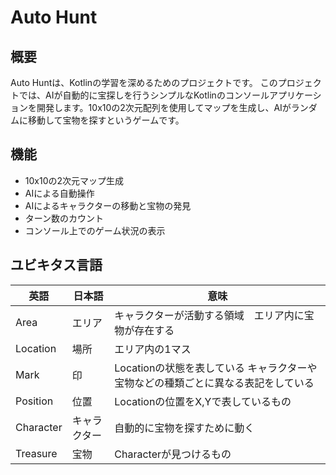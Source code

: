 # Auto Hunt
## 概要
Auto Huntは、Kotlinの学習を深めるためのプロジェクトです。
このプロジェクトでは、AIが自動的に宝探しを行うシンプルなKotlinのコンソールアプリケーションを開発します。10x10の2次元配列を使用してマップを生成し、AIがランダムに移動して宝物を探すというゲームです。

## 機能
* 10x10の2次元マップ生成
* AIによる自動操作
* AIによるキャラクターの移動と宝物の発見
* ターン数のカウント
* コンソール上でのゲーム状況の表示

## ユビキタス言語
| 英語 | 日本語 | 意味 |
|-----|-----|-----|
| Area | エリア | キャラクターが活動する領域　エリア内に宝物が存在する |
| Location | 場所 | エリア内の1マス |
| Mark | 印 | Locationの状態を表している キャラクターや宝物などの種類ごとに異なる表記をしている|
| Position | 位置 | Locationの位置をX,Yで表しているもの|
| Character | キャラクター | 自動的に宝物を探すために動く |
| Treasure | 宝物| Characterが見つけるもの |
